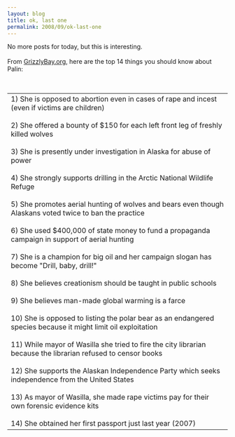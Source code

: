 ```yaml
---
layout: blog
title: ok, last one
permalink: 2008/09/ok-last-one
---
```


<p>No more posts for today, but this is interesting. <br /><br />From <a href="http://www.grizzlybay.org/SarahPalinInfoPage.htm" target="_blank">GrizzlyBay.org</a>, here are the top 14 things you should know about Palin:<br />
<br /></p>
<table cellpadding="5px" align="left" width="400px">
<tr>
<td>
1) She is opposed to abortion even in cases of rape and incest (even if victims are children)<br /><br />
2) She offered a bounty of $150 for each left front leg of freshly killed wolves<br /><br />
3) She is presently under investigation in Alaska for abuse of power<br /><br />
4) She strongly supports drilling in the Arctic National Wildlife Refuge<br /><br />
5) She promotes aerial hunting of wolves and bears even though Alaskans voted twice to ban the practice <br /><br />
6) She used $400,000 of state money to fund a propaganda campaign in support of aerial hunting<br /><br />
7) She is a champion for big oil and her campaign slogan has become "Drill, baby, drill!"<br /><br />
8) She believes creationism should be taught in public schools<br /><br />
9) She believes man-made global warming is a farce<br /><br />
10) She is opposed to listing the polar bear as an endangered species because it might limit oil exploitation<br /><br />
11) While mayor of Wasilla she tried to fire the city librarian because the librarian refused to censor books<br /><br />
12) She supports the Alaskan Independence Party which seeks independence from the United States <br /><br />
13) As mayor of Wasilla, she made rape victims pay for their own forensic evidence kits<br /><br />
14) She obtained her first passport just last year (2007)
</td>
</tr>
</table>
